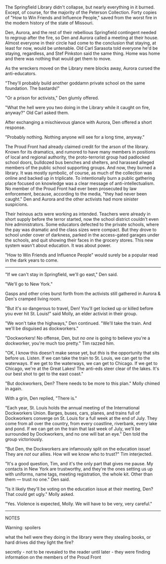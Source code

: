 The Springfield Library didn't collapse, but nearly everything in it burned. Except, of course, for the majority of the Peterson Collection. Forty copies of "How to Win Friends and Influence People," saved from the worst fire in the modern history of the state of Missouri. 

Den, Aurora, and the rest of their rebellious Springfield contingent needed to regroup after the fire, so Den and Aurora called a meeting at their house. Almost everyone in their circle had come to the conclusion that staying, at least for now, would be untenable. Old Carl Sarasota told everyone he'd be staying, regardless, and Stef Pinkston said the same thing. Home was home and there was nothing that would get them to move. 

As the wreckers moved on the Library mere blocks away, Aurora cursed the anti-educators. 

"They'll probably build another goddamn private school on the same foundation. The bastards!" 

"Or a prison for activists," Den glumly offered. 

"What the hell were you two doing in the Library while it caught on fire, anyway?" Old Carl asked them. 

After exchanging a mischievous glance with Aurora, Den offered a short response. 

"Probably nothing. Nothing anyone will see for a long time, anyway."

The Proud Front had already claimed credit for the arson of the library. Known for its dramatics, and rumored to have many members in positions of local and regional authority, the proto-terrorist group had padlocked school doors, bulldozed bus benches and shelters, and harassed alleged members of the public school supporting groups. And now, they burned a library. It was mostly symbolic, of course, as much of the collection was online and backed up in triplicate. To intentionally burn a public gathering place focused on knowledge was a clear message of anti-intellectualism. No member of the Proud Front had ever been prosecuted by law enforcement, because, according to the media, "they had never been caught." Den and Aurora and the other activists had more sinister suspicions.

Their heinous acts were working as intended. Teachers were already in short supply before the terror started, now the school district couldn't even hire administrators. Some educators defected to the private schools, where the pay was dramatic and the class sizes were compact. But they drove to school under cover of darkness, parked in the access-gated garages under the schools, and quit showing their faces in the grocery stores. This new system wasn't about education. It was about power. 

"How to Win Friends and Influence People" would surely be a popular read in the dark years to come. 

---

"If we can't stay in Springfield, we'll go east," Den said. 

"We'll go to New York." 

Gasps and other cries burst forth from the activists still gathered in Aurora & Den's cramped living room. 

"But it's *so* dangerous to travel, Den! You'll get locked up or killed before you ever hit St. Louis!" said Molly, an elder activist in their group. 

"We won't take the highways," Den continued. "We'll take the train. And we'll be disguised as dockworkers." 

"Dockworkers! No offense, Den, but *no one* is going to believe you're a dockworker, you're much too pretty." Tim razzed him. 

"OK, I know this doesn't make sense yet, but *this* is the opportunity that sits before us. Listen. If we can take the train to St. Louis, we can get to the waterways. If we get to the waterways, we can get to Chicago. If we get to Chicago, we're at the Great Lakes! The anti-eds steer clear of the lakes. It's our best shot to get to the east coast." 

"But dockworkers, Den? There needs to be more to this plan." Molly chimed in again.

With a grin, Den replied, "There is." 

"Each year, St. Louis holds the annual meeting of the International Dockworkers Union. Barges, buses, cars, planes, and trains full of Dockworkers converge on St. Louis for a full week at the end of July. They come from all over the country, from every coastline, riverbank, every lake and pond. If we can get on the train that last week of July, we'll be surrounded by Dockworkers, and no one will bat an eye." Den told the group victoriously.

"But Den, the Dockworkers are infamously split on the education issue! They are *not* our allies. How will we know who to trust?" Tim interjected. 

"It's a good question, Tim, and it's the only part that gives me pause. My contacts in New York are trustworthy, and they're the ones setting us up with uniforms, name tags, meeting registration, the whole kit. Other than them — trust no one." Den said. 

"Is it likely they'll be voting on the education issue at their meeting, Den? That could get ugly." Molly asked. 

"Yes. Violence is expected, Molly. We will have to be very, very careful."


















--------------------------------------

NOTES

Warning: spoilers





what the hell were they doing in the library
were they stealing books, or hard drives
did they light the fire? 

secretly - not to be revealed to the reader until later - they were finding information on the members of the Proud Front



